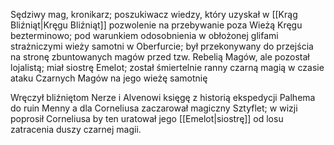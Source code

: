 Sędziwy mag, kronikarz; poszukiwacz wiedzy, który uzyskał w [[Krąg Bliźniąt|Kręgu Bliźniąt]] pozwolenie na przebywanie poza Wieżą Kręgu bezterminowo; pod warunkiem odosobnienia w obłożonej glifami strażniczymi wieży samotni w Oberfurcie; był przekonywany do przejścia na stronę zbuntowanych magów przed tzw. Rebelią Magów, ale pozostał lojalistą; miał siostrę Emelot; został śmiertelnie ranny czarną magią w czasie ataku Czarnych Magów na jego wieżę samotnię
 
Wręczył bliźniętom Nerze i Alvenowi księgę z historią ekspedycji Palhema do ruin Menny a dla Corneliusa zaczarował magiczny Sztyflet; w wizji poprosił Corneliusa by ten uratował jego [[Emelot|siostrę]] od losu zatracenia duszy czarnej magii.
